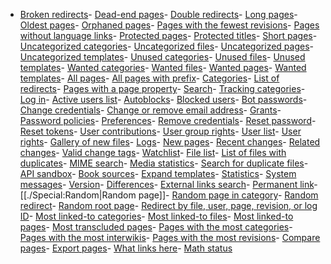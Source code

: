 -   [Broken
    redirects](https://wiki.bitcoinsv.io/index.php/Special:BrokenRedirects "Special:BrokenRedirects")-   [Dead-end
    pages](https://wiki.bitcoinsv.io/index.php/Special:DeadendPages "Special:DeadendPages")-   [Double
    redirects](https://wiki.bitcoinsv.io/index.php/Special:DoubleRedirects "Special:DoubleRedirects")-   [Long
    pages](https://wiki.bitcoinsv.io/index.php/Special:LongPages "Special:LongPages")-   [Oldest
    pages](https://wiki.bitcoinsv.io/index.php/Special:AncientPages "Special:AncientPages")-   [Orphaned
    pages](https://wiki.bitcoinsv.io/index.php/Special:LonelyPages "Special:LonelyPages")-   [Pages with the fewest
    revisions](https://wiki.bitcoinsv.io/index.php/Special:FewestRevisions "Special:FewestRevisions")-   [Pages without language
    links](https://wiki.bitcoinsv.io/index.php/Special:WithoutInterwiki "Special:WithoutInterwiki")-   [Protected
    pages](https://wiki.bitcoinsv.io/index.php/Special:ProtectedPages "Special:ProtectedPages")-   [Protected
    titles](https://wiki.bitcoinsv.io/index.php/Special:ProtectedTitles "Special:ProtectedTitles")-   [Short
    pages](https://wiki.bitcoinsv.io/index.php/Special:ShortPages "Special:ShortPages")-   [Uncategorized
    categories](https://wiki.bitcoinsv.io/index.php/Special:UncategorizedCategories "Special:UncategorizedCategories")-   [Uncategorized
    files](https://wiki.bitcoinsv.io/index.php/Special:UncategorizedFiles "Special:UncategorizedFiles")-   [Uncategorized
    pages](https://wiki.bitcoinsv.io/index.php/Special:UncategorizedPages "Special:UncategorizedPages")-   [Uncategorized
    templates](https://wiki.bitcoinsv.io/index.php/Special:UncategorizedTemplates "Special:UncategorizedTemplates")-   [Unused
    categories](https://wiki.bitcoinsv.io/index.php/Special:UnusedCategories "Special:UnusedCategories")-   [Unused
    files](https://wiki.bitcoinsv.io/index.php/Special:UnusedFiles "Special:UnusedFiles")-   [Unused
    templates](https://wiki.bitcoinsv.io/index.php/Special:UnusedTemplates "Special:UnusedTemplates")-   [Wanted
    categories](https://wiki.bitcoinsv.io/index.php/Special:WantedCategories "Special:WantedCategories")-   [Wanted
    files](https://wiki.bitcoinsv.io/index.php/Special:WantedFiles "Special:WantedFiles")-   [Wanted
    pages](https://wiki.bitcoinsv.io/index.php/Special:WantedPages "Special:WantedPages")-   [Wanted
    templates](https://wiki.bitcoinsv.io/index.php/Special:WantedTemplates "Special:WantedTemplates")-   [All
    pages](https://wiki.bitcoinsv.io/index.php/Special:AllPages "Special:AllPages")-   [All pages with
    prefix](https://wiki.bitcoinsv.io/index.php/Special:PrefixIndex "Special:PrefixIndex")-   [Categories](https://wiki.bitcoinsv.io/index.php/Special:Categories "Special:Categories")-   [List of
    redirects](https://wiki.bitcoinsv.io/index.php/Special:ListRedirects "Special:ListRedirects")-   [Pages with a page
    property](https://wiki.bitcoinsv.io/index.php/Special:PagesWithProp "Special:PagesWithProp")-   [Search](https://wiki.bitcoinsv.io/index.php/Special:Search "Special:Search")-   [Tracking
    categories](https://wiki.bitcoinsv.io/index.php/Special:TrackingCategories "Special:TrackingCategories")-   [Log
    in](https://wiki.bitcoinsv.io/index.php/Special:UserLogin "Special:UserLogin")-   [Active users
    list](https://wiki.bitcoinsv.io/index.php/Special:ActiveUsers "Special:ActiveUsers")-   [Autoblocks](https://wiki.bitcoinsv.io/index.php/Special:AutoblockList "Special:AutoblockList")-   [Blocked
    users](https://wiki.bitcoinsv.io/index.php/Special:BlockList "Special:BlockList")-   [Bot
    passwords](https://wiki.bitcoinsv.io/index.php/Special:BotPasswords "Special:BotPasswords")-   [Change
    credentials](https://wiki.bitcoinsv.io/index.php/Special:ChangeCredentials "Special:ChangeCredentials")-   [Change or remove email
    address](https://wiki.bitcoinsv.io/index.php/Special:ChangeEmail "Special:ChangeEmail")-   [Grants](https://wiki.bitcoinsv.io/index.php/Special:ListGrants "Special:ListGrants")-   [Password
    policies](https://wiki.bitcoinsv.io/index.php/Special:PasswordPolicies "Special:PasswordPolicies")-   [Preferences](https://wiki.bitcoinsv.io/index.php/Special:Preferences "Special:Preferences")-   [Remove
    credentials](https://wiki.bitcoinsv.io/index.php/Special:RemoveCredentials "Special:RemoveCredentials")-   [Reset
    password](https://wiki.bitcoinsv.io/index.php/Special:PasswordReset "Special:PasswordReset")-   [Reset
    tokens](https://wiki.bitcoinsv.io/index.php/Special:ResetTokens "Special:ResetTokens")-   [User
    contributions](https://wiki.bitcoinsv.io/index.php/Special:Contributions "Special:Contributions")-   [User group
    rights](https://wiki.bitcoinsv.io/index.php/Special:ListGroupRights "Special:ListGroupRights")-   [User
    list](https://wiki.bitcoinsv.io/index.php/Special:ListUsers "Special:ListUsers")-   [User
    rights](https://wiki.bitcoinsv.io/index.php/Special:UserRights "Special:UserRights")-   [Gallery of new
    files](https://wiki.bitcoinsv.io/index.php/Special:NewFiles "Special:NewFiles")-   [Logs](https://wiki.bitcoinsv.io/index.php/Special:Log "Special:Log")-   [New
    pages](https://wiki.bitcoinsv.io/index.php/Special:NewPages "Special:NewPages")-   [Recent
    changes](https://wiki.bitcoinsv.io/index.php/Special:RecentChanges "Special:RecentChanges")-   [Related
    changes](https://wiki.bitcoinsv.io/index.php/Special:RecentChangesLinked "Special:RecentChangesLinked")-   [Valid change
    tags](https://wiki.bitcoinsv.io/index.php/Special:Tags "Special:Tags")-   [Watchlist](https://wiki.bitcoinsv.io/index.php/Special:Watchlist "Special:Watchlist")-   [File
    list](https://wiki.bitcoinsv.io/index.php/Special:ListFiles "Special:ListFiles")-   [List of files with
    duplicates](https://wiki.bitcoinsv.io/index.php/Special:ListDuplicatedFiles "Special:ListDuplicatedFiles")-   [MIME
    search](https://wiki.bitcoinsv.io/index.php/Special:MIMESearch "Special:MIMESearch")-   [Media
    statistics](https://wiki.bitcoinsv.io/index.php/Special:MediaStatistics "Special:MediaStatistics")-   [Search for duplicate
    files](https://wiki.bitcoinsv.io/index.php/Special:FileDuplicateSearch "Special:FileDuplicateSearch")-   [API
    sandbox](https://wiki.bitcoinsv.io/index.php/Special:ApiSandbox "Special:ApiSandbox")-   [Book
    sources](https://wiki.bitcoinsv.io/index.php/Special:BookSources "Special:BookSources")-   [Expand
    templates](https://wiki.bitcoinsv.io/index.php/Special:ExpandTemplates "Special:ExpandTemplates")-   [Statistics](https://wiki.bitcoinsv.io/index.php/Special:Statistics "Special:Statistics")-   [System
    messages](https://wiki.bitcoinsv.io/index.php/Special:AllMessages "Special:AllMessages")-   [Version](https://wiki.bitcoinsv.io/index.php/Special:Version "Special:Version")-   [Differences](https://wiki.bitcoinsv.io/index.php/Special:Diff "Special:Diff")-   [External links
    search](https://wiki.bitcoinsv.io/index.php/Special:LinkSearch "Special:LinkSearch")-   [Permanent
    link](https://wiki.bitcoinsv.io/index.php/Special:PermanentLink "Special:PermanentLink")-   [[./Special:Random|Random page]]-   [Random page in
    category](https://wiki.bitcoinsv.io/index.php/Special:RandomInCategory "Special:RandomInCategory")-   [Random
    redirect](https://wiki.bitcoinsv.io/index.php/Special:RandomRedirect "Special:RandomRedirect")-   [Random root
    page](https://wiki.bitcoinsv.io/index.php/Special:RandomRootpage "Special:RandomRootpage")-   [Redirect by file, user, page, revision, or log
    ID](https://wiki.bitcoinsv.io/index.php/Special:Redirect "Special:Redirect")-   [Most linked-to
    categories](https://wiki.bitcoinsv.io/index.php/Special:MostLinkedCategories "Special:MostLinkedCategories")-   [Most linked-to
    files](https://wiki.bitcoinsv.io/index.php/Special:MostLinkedFiles "Special:MostLinkedFiles")-   [Most linked-to
    pages](https://wiki.bitcoinsv.io/index.php/Special:MostLinkedPages "Special:MostLinkedPages")-   [Most transcluded
    pages](https://wiki.bitcoinsv.io/index.php/Special:MostTranscludedPages "Special:MostTranscludedPages")-   [Pages with the most
    categories](https://wiki.bitcoinsv.io/index.php/Special:MostCategories "Special:MostCategories")-   [Pages with the most
    interwikis](https://wiki.bitcoinsv.io/index.php/Special:MostInterwikis "Special:MostInterwikis")-   [Pages with the most
    revisions](https://wiki.bitcoinsv.io/index.php/Special:MostRevisions "Special:MostRevisions")-   [Compare
    pages](https://wiki.bitcoinsv.io/index.php/Special:ComparePages "Special:ComparePages")-   [Export
    pages](https://wiki.bitcoinsv.io/index.php/Special:Export "Special:Export")-   [What links
    here](https://wiki.bitcoinsv.io/index.php/Special:WhatLinksHere "Special:WhatLinksHere")-   [Math
    status](https://wiki.bitcoinsv.io/index.php/Special:MathStatus "Special:MathStatus")